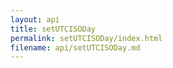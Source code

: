 ```yaml
---
layout: api
title: setUTCISODay
permalink: setUTCISODay/index.html
filename: api/setUTCISODay.md
---
```

